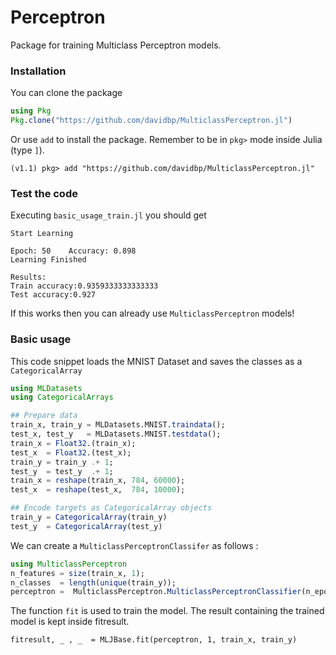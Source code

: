 # Perceptron

Package for training Multiclass Perceptron models.

### Installation

You can clone the package

```julia
using Pkg
Pkg.clone("https://github.com/davidbp/MulticlassPerceptron.jl") 
```

Or use `add` to install the package. Remember to be in `pkg>` mode inside Julia (type `]`).

```
(v1.1) pkg> add "https://github.com/davidbp/MulticlassPerceptron.jl"
```

### Test the code

Executing `basic_usage_train.jl` you should get

```
Start Learning

Epoch: 50 	 Accuracy: 0.898
Learning Finished

Results:
Train accuracy:0.9359333333333333
Test accuracy:0.927
```

If this works then you can already use `MulticlassPerceptron` models!



### Basic usage 

This code snippet loads the MNIST Dataset and saves the classes as a `CategoricalArray`

```julia
using MLDatasets
using CategoricalArrays

## Prepare data
train_x, train_y = MLDatasets.MNIST.traindata();
test_x, test_y   = MLDatasets.MNIST.testdata();
train_x = Float32.(train_x);
test_x  = Float32.(test_x);
train_y = train_y .+ 1;
test_y  = test_y  .+ 1;
train_x = reshape(train_x, 784, 60000);
test_x  = reshape(test_x,  784, 10000);

## Encode targets as CategoricalArray objects
train_y = CategoricalArray(train_y)
test_y  = CategoricalArray(test_y)

```

We can create a `MulticlassPerceptronClassifer` as follows :

```julia
using MulticlassPerceptron
n_features = size(train_x, 1);
n_classes  = length(unique(train_y));
perceptron =  MulticlassPerceptron.MulticlassPerceptronClassifier(n_epochs=50; f_average_weights=true)
```

The function `fit` is used to train the model. The result containing the trained model is kept inside fitresult.

```
fitresult, _ , _  = MLJBase.fit(perceptron, 1, train_x, train_y) 
```

